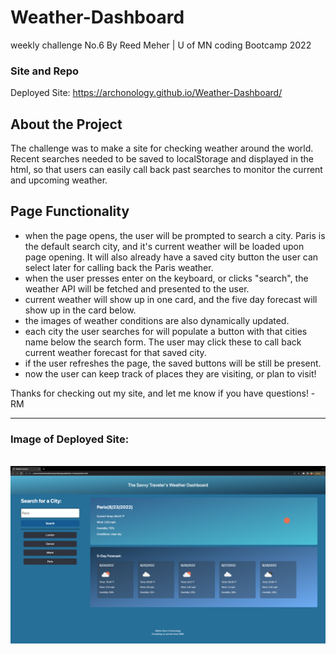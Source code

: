 # Weather-Dashboard
weekly challenge No.6
By Reed Meher | U of MN coding Bootcamp 2022

### Site and Repo
Deployed Site: https://archonology.github.io/Weather-Dashboard/

## About the Project
The challenge was to make a site for checking weather around the world. Recent searches needed to be saved to localStorage and displayed in the html, so that users can easily call back past searches to monitor the current and upcoming weather.

## Page Functionality
 - when the page opens, the user will be prompted to search a city. Paris is the default search city, and it's current weather will be loaded upon page opening. It will also already have a saved city button the user can select later for calling back the Paris weather. 
 - when the user presses enter on the keyboard, or clicks "search", the weather API will be fetched and presented to the user.
 - current weather will show up in one card, and the five day forecast will show up in the card below. 
 - the images of weather conditions are also dynamically updated.
 - each city the user searches for will populate a button with that cities name below the search form. The user may click these to call back current weather forecast for that saved city.
 - if the user refreshes the page, the saved buttons will be still be present. 
 - now the user can keep track of places they are visiting, or plan to visit!

 Thanks for checking out my site, and let me know if you have questions!
 -RM

 ---------------------

 ### Image of Deployed Site:
 <br>
<img src="./assests/images/Screen Shot 2022-08-23 at 11.13.38 PM.png" alt="screenshot of page">

